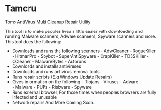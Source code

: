 # Tamcru
Toms AntiVirus Multi Cleanup Repair Utility

This tool is to make peoples lives a little easier with downloading and running Malware scanners, Adware scanners, 
Spyware scanners and more. This tool does the following:
* Downloads and runs the following scanners
      - AdwCleaner
      - RogueKiller
      - HitmanPro
      - Spybot
      - SuperAntiSpyware
      - CrapKiller
      - TDSSKiller
      - CCleaner
      - MalwareBytes
      - Autoruns
* Downloads and installs antiviruses
* Downloads and runs antivirus removal tools
* Runs repair scripts (E.g Windows Update Repairs)
* Gives information on the following
      - Trojans
      - Viruses
      - Adware  
      - Malware 
      - PUPs
      - Riskware
      - Spyware
* Runs external browser, For those times when peoples browsers are fully infected and unusable
* Network repairs 
And More Coming Soon..
